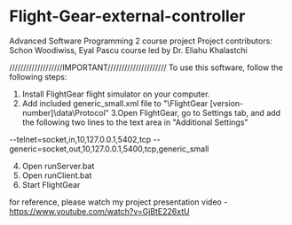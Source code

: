# Flight-Gear-external-controller
Advanced Software Programming 2 course project
Project contributors: Schon Woodiwiss, Eyal Pascu
course led by Dr. Eliahu Khalastchi

///////////////////IMPORTANT/////////////////////
To use this software, follow the following steps:

1. Install FlightGear flight simulator on your computer.
2. Add included generic_small.xml file to "\FlightGear [version-number]\data\Protocol"
3.Open FlightGear, go to Settings tab, and add the following two lines to the text area in "Additional Settings"

--telnet=socket,in,10,127.0.0.1,5402,tcp
--generic=socket,out,10,127.0.0.1,5400,tcp,generic_small
 
4. Open runServer.bat
5. Open runClient.bat
6. Start FlightGear

for reference, please watch my project presentation video - https://www.youtube.com/watch?v=GjBtE226xtU

